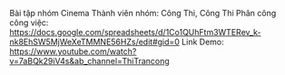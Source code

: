 Bài tập nhóm Cinema
Thành viên nhóm: Công Thi, Công Thi
Phân công công việc:
https://docs.google.com/spreadsheets/d/1Co1QUhFtm3WTERev_k-nk8EhSW5MjWeXeTMMNE56HZs/edit#gid=0
Link Demo:
https://www.youtube.com/watch?v=7aBQk29iV4s&ab_channel=ThiTrancong
